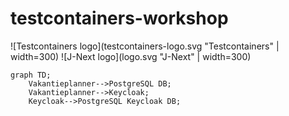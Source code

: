 # testcontainers-workshop

![Testcontainers logo](testcontainers-logo.svg "Testcontainers"  | width=300)
![J-Next logo](logo.svg "J-Next" | width=300)

```mermaid
graph TD;
    Vakantieplanner-->PostgreSQL DB;
    Vakantieplanner-->Keycloak;
    Keycloak-->PostgreSQL Keycloak DB;
```
